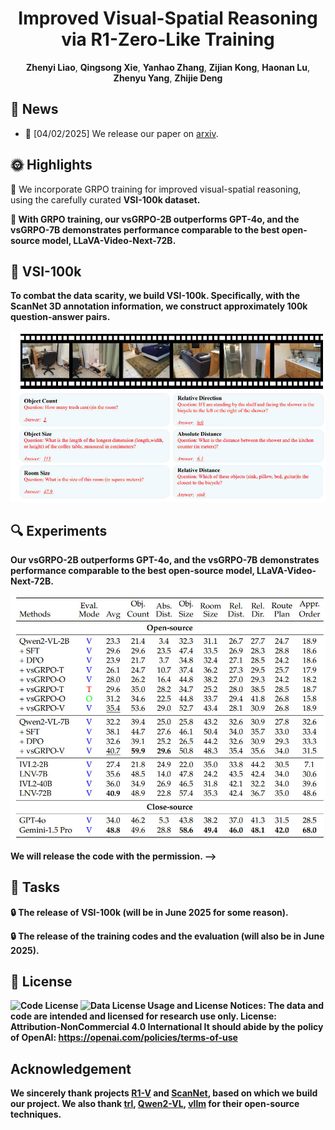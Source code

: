 <p align="center">
<!--   <h1 align="center"><img src="assets/logo.png" width="256"></h1> -->
  <h1 align="center">Improved Visual-Spatial Reasoning via R1-Zero-Like Training</h1>
    <p align="center">
    <strong>Zhenyi Liao</strong></a>,
    <strong>Qingsong Xie</strong></a>,
    <strong>Yanhao Zhang</strong></a>,
    <strong>Zijian Kong</strong></a>,
    <strong>Haonan Lu</strong></a>,
    <strong>Zhenyu Yang</strong></a>,
    <strong>Zhijie Deng</strong></a>
  </p>
  <!-- 📖<a href="https://arxiv.org/abs/2504.00883">Paper</a> -->
  <!-- 🤗<a href="https://huggingface.co/collections/laolao77/virft-datasets-67bc271b6f2833eccc0651df">
  Datasets</a> | 🤗<a href="https://huggingface.co/papers/2503.01785">Daily Paper</a></h3> -->
<div align="center"></div>
<p align="center">

## 📅 News
- 🚀 [04/02/2025] We release our paper on <a href="https://arxiv.org/abs/2504.00883">arxiv</a>.



## 🌞 Highlights
  <p>
  <!-- 🔔 We identify that the visual-spatial reasoning capacities of small- to medium-sized Qwen2-VL models cannot be activated via Chain of Thought (CoT) prompts.  -->

  🔔 We incorporate GRPO training for improved visual-spatial reasoning, using the carefully curated <strong>VSI-100k<strong> dataset. 

  🔔 With GRPO training, our vsGRPO-2B outperforms GPT-4o, and the vsGRPO-7B demonstrates performance comparable to the best open-source model, LLaVA-Video-Next-72B.
  </p>


<!-- 
## 📹Prompting strategy
We designed three types of prompting strategies: think-mode, observe-mode, and vanilla-mode. These strategies prompt the model to think, observe first, or provide an answer directly. We evaluated Qwen2-VL-2B/7B on VSI-bench, revealing that the CoT prompting strategy does not effectively trade inference FLOPs for improved visual-spatial reasoning.

<a href="">
  <img src="fig1.jpg" alt="wrongCoT" >
</a>
<!-- | Backbone      | Methods        | Avg  | Count | Abs. Dist. | Obj. Size | Room Size | Rel. Dist. | Rel. Dir.  | Route Plan | Appr. Order |
|---------------|----------------|------|-------|------------|-----------|-----------|------------|------------|------------|-------------|
| Qwen2-VL-2B   | Think-mode     | 22.9 | 18.4  | 4.3        | 31.5      | 17.3      | 28.3       | 22.9       | 26.2       | 16.8
| Qwen2-VL-2B   | Observe-mode   | 21.8 | 16.8  | 1.7        | 32.7      | 22.7      | 28.8       | 27.6       | 26.2       | 18.1
| Qwen2-VL-2B   | Vanilla-mode   | 23.3 | 21.4  | 3.4        | 32.3      | 31.1      | 26.7       | 27.7       | 24.7       | 18.9
| Qwen2-VL-7B   | Think-mode     | 31.3 | 44.8  | 26.1       | 25.3      | 23.4      | 34.7       | 30.9       | 32.9       | 31.5
| Qwen2-VL-7B   | Observe-mode   | 32.0 | 29.9  | 19.0       | 39.6      | 32.0      | 34.6       | 40.0       | 36.0       | 24.4
| Qwen2-VL-7B   | Vanilla-mode   | 32.2 | 39.4  | 25.0       | 25.8      | 43.2      | 32.6       | 30.9       | 27.8       | 32.6 -->
<!-- 
We illustrate one example below. More details can be found in the original paper.

<a href="">
  <img src="wrongCoT.jpg" alt="wrongCoT" >
</a> --> 

## 🤗 VSI-100k
To combat the data scarity, we build <strong>VSI-100k<strong>. Specifically, with the ScanNet 3D annotation information, we construct approximately 100k question-answer pairs.
<!-- <strong>We will release the original data as long as we get the permission.<strong> -->
<a href="">
  <img src="assets/dataset.jpg" alt="" >
</a>

## 🔍 Experiments
Our vsGRPO-2B outperforms GPT-4o, and the vsGRPO-7B demonstrates performance comparable to the best open-source model, LLaVA-Video-Next-72B.

<a href="">
  <img src="assets/results.jpg" alt="" >
</a>

<!-- ## 🛠️ Training
<!-- ```
soon
``` -->
<strong>We will release the code with the permission.<strong> -->


<!-- ## ✒️Citation
```
@article
``` -->
## 🚩 Tasks
🔒 The release of VSI-100k (will be in June 2025 for some reason). 

🔒 The release of the training codes and the evaluation (will also be in June 2025).

## 📄 License
![Code License](https://img.shields.io/badge/Code%20License-Apache_2.0-green.svg) ![Data License](https://img.shields.io/badge/Data%20License-CC%20By%20NC%204.0-red.svg) **Usage and License Notices**: The data and code are intended and licensed for research use only.
License: Attribution-NonCommercial 4.0 International It should abide by the policy of OpenAI: https://openai.com/policies/terms-of-use

## Acknowledgement
We sincerely thank projects <a href="https://github.com/Deep-Agent/R1-V">R1-V</a> and <a href="https://github.com/ScanNet/ScanNet">ScanNet</a>, based on which we build our project.
We also thank <a href="https://github.com/huggingface/trl">trl</a>, <a href="https://github.com/QwenLM/Qwen2.5-VL">Qwen2-VL</a>, <a href="https://github.com/vllm-project/vllm">vllm</a> for their open-source techniques.
